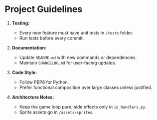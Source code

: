# Project Guidelines

1. **Testing:**  
   - Every new feature must have unit tests in `/tests` folder.
   - Run tests before every commit.

2. **Documentation:**  
   - Update `README.md` with new commands or dependencies.
   - Maintain `CHANGELOG.md` for user-facing updates.

3. **Code Style:**  
   - Follow PEP8 for Python.
   - Prefer functional composition over large classes unless justified.

4. **Architecture Notes:**  
   - Keep the game loop pure; side effects only in `io_handlers.py`.
   - Sprite assets go in `/assets/sprites`.
